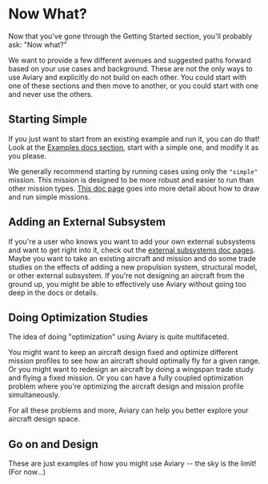 # Now What?

Now that you've gone through the Getting Started section, you'll probably ask: "Now what?"

We want to provide a few different avenues and suggested paths forward based on your use cases and background.
These are not the only ways to use Aviary and explicitly do not build on each other.
You could start with one of these sections and then move to another, or you could start with one and never use the others.

## Starting Simple

If you just want to start from an existing example and run it, you can do that!
Look at the [Examples docs section](../examples/intro.md), start with a simple one, and modify it as you please.

We generally recommend starting by running cases using only the `"simple"` mission.
This mission is designed to be more robust and easier to run than other mission types.
[This doc page](../user_guide/drawing_and_running_simple_missions) goes into more detail about how to draw and run simple missions.

## Adding an External Subsystem

If you're a user who knows you want to add your own external subsystems and want to get right into it, check out the [external subsystems doc pages](../user_guide/subsystems).
Maybe you want to take an existing aircraft and mission and do some trade studies on the effects of adding a new propulsion system, structural model, or other external subsystem.
If you're not designing an aircraft from the ground up, you might be able to effectively use Aviary without going too deep in the docs or details.

## Doing Optimization Studies

The idea of doing "optimization" using Aviary is quite multifaceted.

You might want to keep an aircraft design fixed and optimize different mission profiles to see how an aircraft should optimally fly for a given range.
Or you might want to redesign an aircraft by doing a wingspan trade study and flying a fixed mission.
Or you can have a fully coupled optimization problem where you're optimizing the aircraft design and mission profile simultaneously.

For all these problems and more, Aviary can help you better explore your aircraft design space.

## Go on and Design

These are just examples of how you might use Aviary -- the sky is the limit! (For now...)
